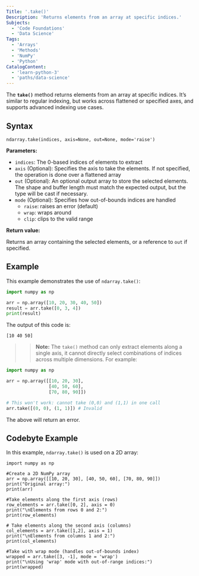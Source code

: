```yaml
---
Title: '.take()'
Description: 'Returns elements from an array at specific indices.'
Subjects:
  - 'Code Foundations'
  - 'Data Science'
Tags:
  - 'Arrays'
  - 'Methods'
  - 'NumPy'
  - 'Python'
CatalogContent:
  - 'learn-python-3'
  - 'paths/data-science'
---
```


The **`take()`** method returns elements from an array at specific indices. It’s similar to regular indexing, but works across flattened or specified axes, and supports advanced indexing use cases.

## Syntax

```pseudo
ndarray.take(indices, axis=None, out=None, mode='raise')
```

**Parameters:**

- `indices`: The 0-based indices of elements to extract
- `axis` (Optional): Specifies the axis to take the elements. If not specified, the operation is done over a flattened array
- `out` (Optional): An optional output array to store the selected elements. The shape and buffer length must match the expected output, but the type will be cast if necessary.
- `mode` (Optional): Specifies how out-of-bounds indices are handled
    - `raise`: raises an error (default)
    - `wrap`: wraps around
    - `clip`: clips to the valid range

**Return value:**

Returns an array containing the selected elements, or a reference to `out` if specified.

## Example 

This example demonstrates the use of `ndarray.take()`:

```py
import numpy as np

arr = np.array([10, 20, 30, 40, 50])
result = arr.take([0, 3, 4])
print(result)
```

The output of this code is:

```shell
[10 40 50]
```
>> **Note:** The `take()` method can only extract elements along a single axis, it cannot directly select combinations of indices across multiple dimensions. For example:

```py
import numpy as np

arr = np.array([[10, 20, 30],
                [40, 50, 60],
                [70, 80, 90]])

# This won't work: cannot take (0,0) and (1,1) in one call
arr.take([(0, 0), (1, 1)]) # Invalid
```

The above will return an error.

## Codebyte Example

In this example, `ndarray.take()` is used on a 2D array:

```codebyte/python
import numpy as np

#Create a 2D NumPy array
arr = np.array([[10, 20, 30], [40, 50, 60], [70, 80, 90]])
print("Original array:")
print(arr)

#Take elements along the first axis (rows)
row_elements = arr.take([0, 2], axis = 0)
print("\nElements from rows 0 and 2:")
print(row_elements)

# Take elements along the second axis (columns)
col_elements = arr.take([1,2], axis = 1)
print("\nElements from columns 1 and 2:")
print(col_elements)

#Take with wrap mode (handles out-of-bounds index)
wrapped = arr.take([3, -1], mode = 'wrap')
print("\nUsing 'wrap' mode with out-of-range indices:")
print(wrapped)
```
